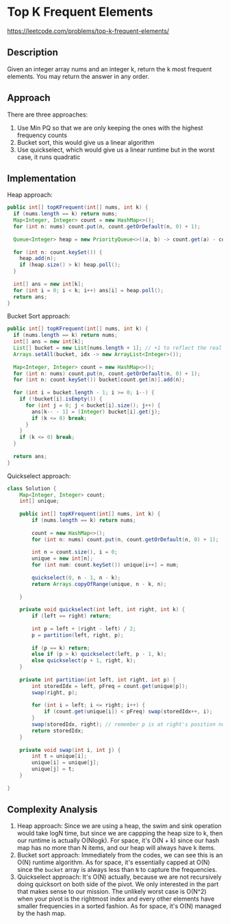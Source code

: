 # Top K Frequent Elements
https://leetcode.com/problems/top-k-frequent-elements/

## Description
Given an integer array nums and an integer k, return the k most frequent elements. You may return the answer in any order.

## Approach
There are three approaches:
1. Use Min PQ so that we are only keeping the ones with the highest frequency counts
2. Bucket sort, this would give us a linear algorithm
3. Use quickselect, which would give us a linear runtime but in the worst case, it runs quadratic


## Implementation
Heap approach:
```java
public int[] topKFrequent(int[] nums, int k) {
  if (nums.length == k) return nums;
  Map<Integer, Integer> count = new HashMap<>();
  for (int n: nums) count.put(n, count.getOrDefault(n, 0) + 1);
  
  Queue<Integer> heap = new PriorityQueue<>((a, b) -> count.get(a) - count.get(b)); // Makes sure we are using a min-based PQ.
  
  for (int n: count.keySet()) {
    heap.add(n);
    if (heap.size() > k) heap.poll();
  }
  
  int[] ans = new int[k];
  for (int i = 0; i < k; i++) ans[i] = heap.poll();
  return ans;
}
```

Bucket Sort approach: 
```java
public int[] topKFrequent(int[] nums, int k) {
  if (nums.length == k) return nums;
  int[] ans = new int[k];
  List[] bucket = new List[nums.length + 1]; // +1 to reflect the real count number.
  Arrays.setAll(bucket, idx -> new ArrayList<Integer>());
  
  Map<Integer, Integer> count = new HashMap<>();
  for (int n: nums) count.put(n, count.getOrDefault(n, 0) + 1); 
  for (int n: count.keySet()) bucket[count.get(n)].add(n); 
  
  for (int i = bucket.length - 1; i >= 0; i--) {
    if (!bucket[i].isEmpty()) {
      for (int j = 0; j < bucket[i].size(); j++) {
        ans[k-- - 1] = (Integer) bucket[i].get(j);
        if (k <= 0) break; 
      }
    }
    if (k <= 0) break;
  }
  
  return ans;
}
```

Quickselect approach: 
```java
class Solution {
    Map<Integer, Integer> count;
    int[] unique; 
    
    public int[] topKFrequent(int[] nums, int k) {
        if (nums.length == k) return nums;
        
        count = new HashMap<>();
        for (int n: nums) count.put(n, count.getOrDefault(n, 0) + 1);
        
        int n = count.size(), i = 0;
        unique = new int[n];        
        for (int num: count.keySet()) unique[i++] = num;
        
        quickselect(0, n - 1, n - k);
        return Arrays.copyOfRange(unique, n - k, n); 
        
    }
    
    private void quickselect(int left, int right, int k) {
        if (left == right) return;
        
        int p = left + (right - left) / 2; 
        p = partition(left, right, p);
        
        if (p == k) return;
        else if (p > k) quickselect(left, p - 1, k);
        else quickselect(p + 1, right, k);
    }
    
    private int partition(int left, int right, int p) {
        int storedIdx = left, pFreq = count.get(unique[p]);
        swap(right, p);
        
        for (int i = left; i <= right; i++) {
            if (count.get(unique[i]) < pFreq) swap(storedIdx++, i);
        }
        swap(storedIdx, right); // remember p is at right's position now
        return storedIdx;
    }
    
    private void swap(int i, int j) {
        int t = unique[i];
        unique[i] = unique[j];
        unique[j] = t;
    }
    
}

```

## Complexity Analysis
1. Heap approach: Since we are using a heap, the swim and sink operation would take logN time, but since we are cappping the heap size to k, then our runtime is actually O(Nlogk). For space, it's O(N + k) since our hash map has no more than N items, and our heap will always have k items. 
2. Bucket sort approach: Immediately from the codes, we can see this is an O(N) runtime algorithm. As for space, it's essentially capped at O(N) since the `bucket` array is always less than `N` to capture the frequencies.
3. Quickselect approach: It's O(N) actually, because we are not recursively doing quicksort on both side of the pivot. We only interested in the part that makes sense to our mission. The unlikely worst case is O(N^2) when your pivot is the rightmost index and every other elements have smaller frequencies in a sorted fashion. As for space, it's O(N) managed by the hash map.
